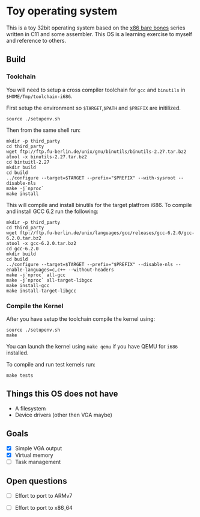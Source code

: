 # Toy operating system

This is a toy 32bit operating system based on the [x86 bare bones](http://wiki.osdev.org/Bare_bones) series written in C11 and some assembler.
This OS is a learning exercise to myself and reference to others.

## Build

### Toolchain

You will need to setup a cross compiler toolchain for `gcc` and `binutils` in `$HOME/Tmp/toolchain-i686`.

First setup the environment so `$TARGET`,`$PATH` and `$PREFIX` are initilized.

```
source ./setupenv.sh
```

Then from the same shell run:

```
mkdir -p third_party
cd third_party
wget ftp://ftp.fu-berlin.de/unix/gnu/binutils/binutils-2.27.tar.bz2
atool -x binutils-2.27.tar.bz2
cd bintuitl-2.27
mkdir build
cd build
../configure --target=$TARGET --prefix="$PREFIX" --with-sysroot --disable-nls
make -j`nproc`
make install
```

This will compile and install binutils for the target platfrom i686. To compile and install GCC 6.2 run the following:

```
mkdir -p third_party
cd third_party
wget ftp://ftp.fu-berlin.de/unix/languages/gcc/releases/gcc-6.2.0/gcc-6.2.0.tar.bz2
atool -x gcc-6.2.0.tar.bz2
cd gcc-6.2.0
mkdir build
cd build
../configure --target=$TARGET --prefix="$PREFIX" --disable-nls --enable-languages=c,c++ --without-headers
make -j`nproc` all-gcc
make -j`nproc` all-target-libgcc
make install-gcc
make install-target-libgcc
```

### Compile the Kernel

After you have setup the toolchain compile the kernel using:

```
source ./setupenv.sh
make
```

You can launch the kernel using `make qemu` if you have QEMU for `i686` installed.

To compile and run test kernels run:

```
make tests
```

## Things this OS does not have

- A filesystem
- Device drivers (other then VGA maybe)

## Goals

- [x] Simple VGA output
- [x] Virtual memory
- [ ] Task management

## Open questions

- [ ] Effort to port to ARMv7
- [ ] Effort to port to x86_64

